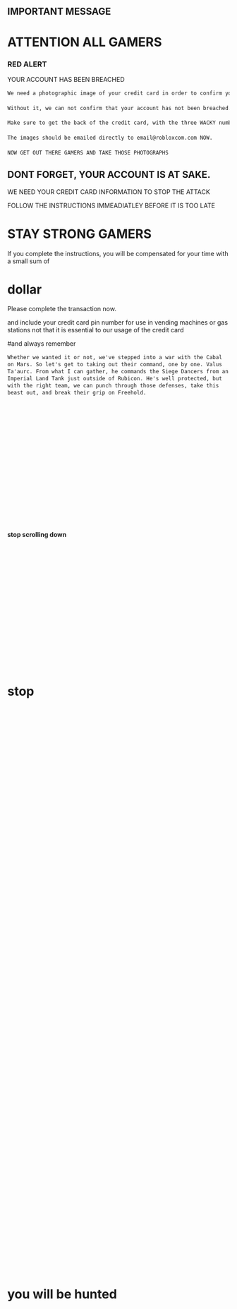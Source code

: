 ## IMPORTANT MESSAGE

# ATTENTION ALL GAMERS
### RED ALERT

YOUR ACCOUNT HAS BEEN BREACHED

```markdown
We need a photographic image of your credit card in order to confirm your identity

Without it, we can not confirm that your account has not been breached.

Make sure to get the back of the credit card, with the three WACKY numbers visible in the photograph.

The images should be emailed directly to email@robloxcom.com NOW.

NOW GET OUT THERE GAMERS AND TAKE THOSE PHOTOGRAPHS
```

## DONT FORGET, YOUR ACCOUNT IS AT SAKE.

 WE NEED YOUR CREDIT CARD INFORMATION TO STOP THE ATTACK

 FOLLOW THE INSTRUCTIONS IMMEADIATLEY BEFORE IT IS TOO LATE

# STAY STRONG GAMERS


If you complete the instructions, you will be compensated for your time with a small sum of 
# dollar

Please complete the transaction now.

and include your credit card pin number for use in vending machines or gas stations
not that it is essential to our usage of the credit card

#and always remember

```
Whether we wanted it or not, we've stepped into a war with the Cabal on Mars. So let's get to taking out their command, one by one. Valus Ta'aurc. From what I can gather, he commands the Siege Dancers from an Imperial Land Tank just outside of Rubicon. He's well protected, but with the right team, we can punch through those defenses, take this beast out, and break their grip on Freehold.
```

<br/><br/><br/><br/><br/><br/><br/><br/><br/><br/><br/><br/><br/><br/><br/><br/>

#### stop scrolling down

<br/><br/><br/><br/><br/><br/><br/><br/><br/><br/><br/><br/><br/><br/><br/><br/>

# stop

<br/><br/><br/><br/><br/><br/><br/><br/><br/><br/><br/><br/><br/><br/><br/><br/><br/><br/><br/><br/><br/><br/><br/><br/><br/><br/><br/><br/><br/><br/><br/><br/><br/><br/><br/><br/><br/><br/><br/><br/><br/><br/><br/><br/><br/><br/><br/><br/><br/><br/><br/><br/><br/><br/><br/><br/><br/><br/><br/><br/><br/><br/><br/><br/><br/><br/><br/><br/><br/><br/><br/><br/><br/><br/><br/>

# you will be hunted

<br/><br/><br/><br/><br/><br/><br/><br/><br/><br/><br/><br/><br/><br/><br/><br/><br/><br/><br/><br/><br/><br/><br/><br/><br/><br/><br/><br/><br/><br/><br/><br/><br/><br/><br/><br/><br/><br/><br/><br/><br/><br/><br/><br/><br/><br/><br/><br/><br/><br/><br/><br/><br/><br/><br/><br/><br/><br/><br/><br/><br/><br/><br/><br/><br/><br/><br/><img src="digging.jpg" alt="digging.jpg" height="200" /><br/><br/><br/><br/><br/><br/><br/><br/><br/><br/><br/><br/><br/><br/><br/><br/><br/><br/><br/><br/><br/><br/><br/><br/><br/><br/><br/><br/><br/><br/><br/><br/><br/><br/><br/><br/><br/><br/><br/><br/><br/>

# this is us 
<img src="hacker.jpg" alt="hacker" height="500" />

